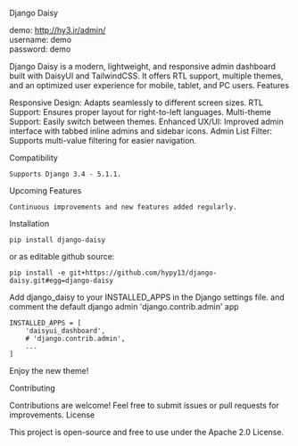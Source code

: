 Django Daisy

demo: http://hy3.ir/admin/
<br>
username: demo
<br>
password: demo

Django Daisy is a modern, lightweight, and responsive admin dashboard built with DaisyUI and TailwindCSS. It offers RTL
support, multiple themes, and an optimized user experience for mobile, tablet, and PC users.
Features

Responsive Design: Adapts seamlessly to different screen sizes.
RTL Support: Ensures proper layout for right-to-left languages.
Multi-theme Support: Easily switch between themes.
Enhanced UX/UI: Improved admin interface with tabbed inline admins and sidebar icons.
Admin List Filter: Supports multi-value filtering for easier navigation.

Compatibility

    Supports Django 3.4 - 5.1.1.

Upcoming Features

    Continuous improvements and new features added regularly.

Installation

    pip install django-daisy

or as editable github source:

    pip install -e git+https://github.com/hypy13/django-daisy.git#egg=django-daisy

Add django_daisy to your INSTALLED_APPS in the Django settings file.
and comment the default django admin 'django.contrib.admin' app

    INSTALLED_APPS = [
        'daisyui_dashboard',
        # 'django.contrib.admin',
        ...
    ]

Enjoy the new theme!

Contributing

Contributions are welcome! Feel free to submit issues or pull requests for improvements.
License

This project is open-source and free to use under the Apache 2.0 License.

